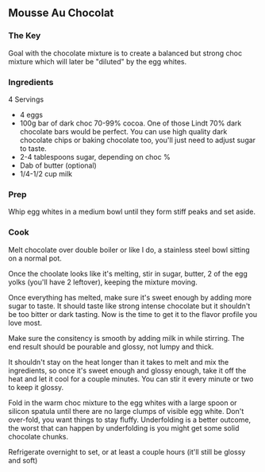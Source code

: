 ## Mousse Au Chocolat

### The Key

Goal with the chocolate mixture is to create a balanced but strong choc mixture which will later be "diluted" by the egg whites.

### Ingredients

4 Servings

* 4 eggs
* 100g bar of dark choc 70-99% cocoa. One of those Lindt 70% dark chocolate bars would be perfect. You can use high quality dark chocolate chips or baking chocolate too, you'll just need to adjust sugar to taste.
* 2-4 tablespoons sugar, depending on choc %
* Dab of butter (optional)
* 1/4-1/2 cup milk

### Prep

Whip egg whites in a medium bowl until they form stiff peaks and set aside.

### Cook

Melt chocolate over double boiler or like I do, a stainless steel bowl sitting on a normal pot.

Once the choolate looks like it's melting, stir in sugar, butter, 2 of the egg yolks (you'll have 2 leftover), keeping the mixture moving.

Once everything has melted, make sure it's sweet enough by adding more sugar to taste. It should taste like strong intense chocolate but it shouldn't be too bitter or dark tasting. Now is the time to get it to the flavor profile you love most.

Make sure the consitency is smooth by adding milk in while stirring. The end result should be pourable and glossy, not lumpy and thick.

It shouldn't stay on the heat longer than it takes to melt and mix the ingredients, so once it's sweet enough and glossy enough, take it off the heat and let it cool for a couple minutes. You can stir it every minute or two to keep it glossy.

Fold in the warm choc mixture to the egg whites with a large spoon or silicon spatula until there are no large clumps of visible egg white. Don't over-fold, you want things to stay fluffy. Underfolding is a better outcome, the worst that can happen by underfolding is you might get some solid chocolate chunks.

Refrigerate overnight to set, or at least a couple hours (it'll still be glossy and soft)
